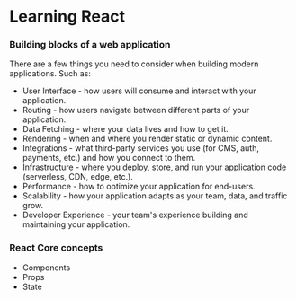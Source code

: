 # Learning React


### Building blocks of a web application
There are a few things you need to consider when building modern applications. Such as:

- User Interface - how users will consume and interact with your application.
- Routing - how users navigate between different parts of your application.
- Data Fetching - where your data lives and how to get it.
- Rendering - when and where you render static or dynamic content.
- Integrations - what third-party services you use (for CMS, auth, payments, etc.) and how you connect to them.
- Infrastructure - where you deploy, store, and run your application code (serverless, CDN, edge, etc.).
- Performance - how to optimize your application for end-users.
- Scalability - how your application adapts as your team, data, and traffic grow.
- Developer Experience - your team's experience building and maintaining your application.

### React Core concepts

- Components
- Props
- State
